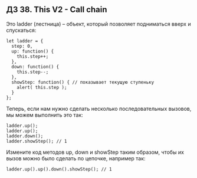 ## ДЗ 38. This V2 - Call chain
Это ladder (лестница) – объект, который позволяет подниматься вверх и спускаться:
````
let ladder = {
  step: 0,
  up: function() {
    this.step++;
  },
  down: function() {
    this.step--;
  },
  showStep: function() { // показывает текущую ступеньку
    alert( this.step );
  }
};
````
Теперь, если нам нужно сделать несколько последовательных вызовов, мы можем выполнить это так:
````
ladder.up();
ladder.up();
ladder.down();
ladder.showStep(); // 1
````
Измените код методов up, down и showStep таким образом, чтобы их вызов можно было сделать по цепочке, например так:
````
ladder.up().up().down().showStep(); // 1
````